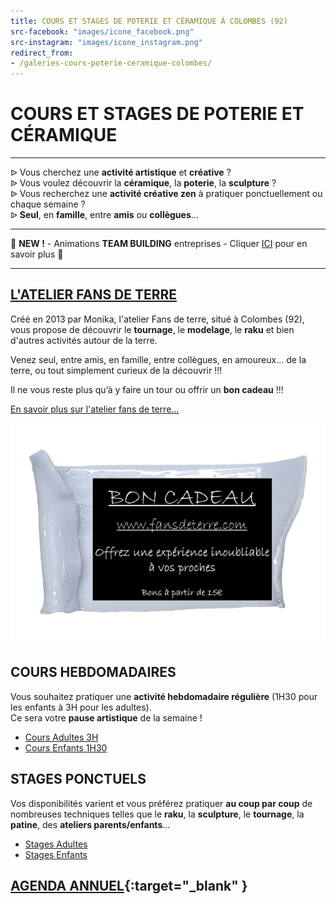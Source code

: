```yaml
---
title: COURS ET STAGES DE POTERIE ET CÉRAMIQUE À COLOMBES (92)
src-facebook: "images/icone_facebook.png"
src-instagram: "images/icone_instagram.png"
redirect_from:
- /galeries-cours-poterie-ceramique-colombes/
---
```


# **COURS ET STAGES DE POTERIE ET CÉRAMIQUE**  

---  
ᐉ Vous cherchez une **activité artistique** et **créative** ?  
ᐉ Vous voulez découvrir la **céramique**, la **poterie**, la **sculpture** ?  
ᐉ Vous recherchez une **activité créative zen** à pratiquer ponctuellement ou chaque semaine ?  
ᐉ **Seul**, en **famille**, entre **amis** ou **collègues**...     

---   
🌟 **NEW !** - Animations **TEAM BUILDING** entreprises - Cliquer [ICI](animations_groupes) pour en savoir plus 🌟  
   
---  

## [L'ATELIER FANS DE TERRE](pages/atelier.md)  
Créé en 2013 par Monika, l'atelier Fans de terre, situé à Colombes (92), vous propose de découvrir le **tournage**, le **modelage**, le **raku** et bien d'autres activités autour de la terre.    

Venez seul, entre amis, en famille, entre collègues, en amoureux… de la terre, ou tout simplement curieux de la découvrir !!!  
  
  
Il ne vous reste plus qu’à y faire un tour ou offrir un **bon cadeau** !!!  

[En savoir plus sur l'atelier fans de terre...](pages/atelier)  


<a href="/pages/bon_kdo">
<img src="/images/bon-cadeau-detoure.jpg" class="image-horiz" alt="bon cadeau poterie">
</a>

## COURS HEBDOMADAIRES  

Vous souhaitez pratiquer une **activité hebdomadaire régulière** (1H30 pour les enfants à 3H pour les adultes).  
Ce sera votre **pause artistique** de la semaine ! 
  - [Cours Adultes 3H](pages/cours_adultes)
  - [Cours Enfants 1H30](pages/cours_enfants)  

## STAGES PONCTUELS 
Vos disponibilités varient et vous préférez pratiquer **au coup par coup** de nombreuses techniques telles que le **raku**, la **sculpture**, le **tournage**, la **patine**, des **ateliers parents/enfants**...  
  - [Stages Adultes](pages/stages_adultes)
  - [Stages Enfants](pages/stages_enfants)


## [AGENDA ANNUEL](https://www.helloasso.com/associations/fans-de-terre){:target="_blank" }  


